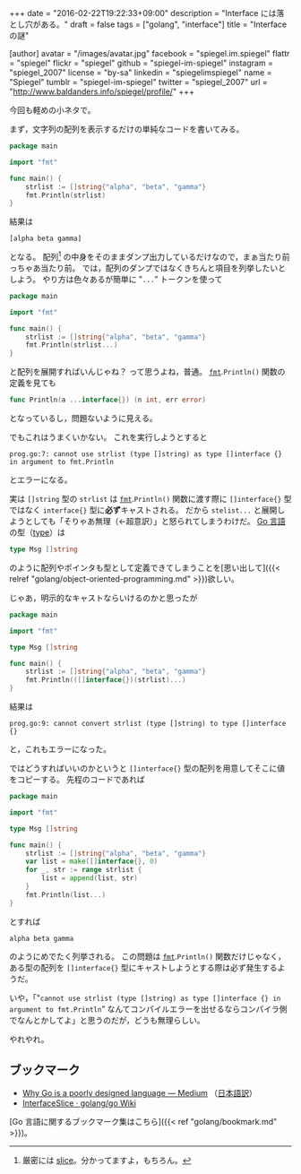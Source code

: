 +++
date = "2016-02-22T19:22:33+09:00"
description = "Interface には落とし穴がある。"
draft = false
tags = ["golang", "interface"]
title = "Interface の謎"

[author]
  avatar = "/images/avatar.jpg"
  facebook = "spiegel.im.spiegel"
  flattr = "spiegel"
  flickr = "spiegel"
  github = "spiegel-im-spiegel"
  instagram = "spiegel_2007"
  license = "by-sa"
  linkedin = "spiegelimspiegel"
  name = "Spiegel"
  tumblr = "spiegel-im-spiegel"
  twitter = "spiegel_2007"
  url = "http://www.baldanders.info/spiegel/profile/"
+++

今回も軽めの小ネタで。

まず，文字列の配列を表示するだけの単純なコードを書いてみる。

```go
package main

import "fmt"

func main() {
	strlist := []string{"alpha", "beta", "gamma"}
	fmt.Println(strlist)
}
```

結果は

```text
[alpha beta gamma]
```

となる。
配列[^s] の中身をそのままダンプ出力しているだけなので，まぁ当たり前っちゃあ当たり前。
では，配列のダンプではなくきちんと項目を列挙したいとしよう。
やり方は色々あるが簡単に "`...`” トークンを使って

[^s]: 厳密には [slice]。分かってますよ，もちろん。

```go
package main

import "fmt"

func main() {
	strlist := []string{"alpha", "beta", "gamma"}
	fmt.Println(strlist...)
}
```

と配列を展開すればいんじゃね？ って思うよね，普通。
[`fmt`].`Println()` 関数の定義を見ても

```go
func Println(a ...interface{}) (n int, err error)
```

となっているし，問題ないように見える。

でもこれはうまくいかない。
これを実行しようとすると

```text
prog.go:7: cannot use strlist (type []string) as type []interface {} in argument to fmt.Println
```

とエラーになる。

実は `[]string` 型の `strlist` は [`fmt`].`Println()` 関数に渡す際に `[]interface{}` 型ではなく `interface{}` 型に**必ず**キャストされる。
だから `stelist...` と展開しようとしても「そりゃあ無理（←超意訳）」と怒られてしまうわけだ。
[Go 言語]の型（[type]）は

```go
type Msg []string
```

のように配列やポインタも型として定義できてしまうことを[思い出して]({{< relref "golang/object-oriented-programming.md" >}})欲しい。

じゃあ，明示的なキャストならいけるのかと思ったが

```go
package main

import "fmt"

type Msg []string

func main() {
	strlist := []string{"alpha", "beta", "gamma"}
	fmt.Println(([]interface{})(strlist)...)
}
```

結果は

```text
prog.go:9: cannot convert strlist (type []string) to type []interface {}
```

と，これもエラーになった。

ではどうすればいいのかというと `[]interface{}` 型の配列を用意してそこに値をコピーする。
先程のコードであれば

```go
package main

import "fmt"

type Msg []string

func main() {
	strlist := []string{"alpha", "beta", "gamma"}
	var list = make([]interface{}, 0)
	for _, str := range strlist {
		list = append(list, str)
	}
	fmt.Println(list...)
}
```

とすれば

```text
alpha beta gamma
```

のようにめでたく列挙される。
この問題は [`fmt`].`Println()` 関数だけじゃなく，ある型の配列を `[]interface{}` 型にキャストしようとする際は必ず発生するようだ。

いや，「"`cannot use strlist (type []string) as type []interface {} in argument to fmt.Println`” なんてコンパイルエラーを出せるならコンパイラ側でなんとかしてよ」と思うのだが，どうも無理らしい。

やれやれ。

## ブックマーク

- [Why Go is a poorly designed language — Medium](https://medium.com/@tucnak/why-go-is-a-poorly-designed-language-1cc04e5daf2#.ucutrogyz) （[日本語訳](http://postd.cc/why-go-is-a-poorly-designed-language/)）
- [InterfaceSlice · golang/go Wiki](https://github.com/golang/go/wiki/InterfaceSlice)

[Go 言語に関するブックマーク集はこちら]({{< ref "golang/bookmark.md" >}})。

[Go 言語]: https://golang.org/ "The Go Programming Language"
[slice]: http://golang.org/ref/spec#Slice_types
[`fmt`]: https://golang.org/pkg/fmt/ "fmt - The Go Programming Language"
[type]: https://golang.org/ref/spec#Properties_of_types_and_values "Properties of types and values"
